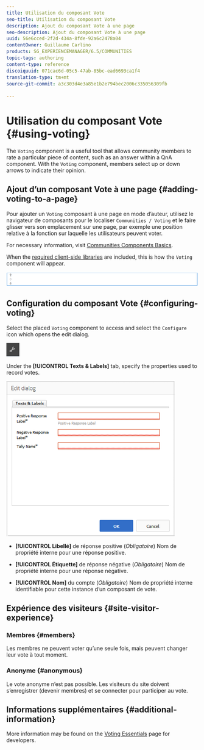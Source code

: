 ```yaml
---
title: Utilisation du composant Vote
seo-title: Utilisation du composant Vote
description: Ajout du composant Vote à une page
seo-description: Ajout du composant Vote à une page
uuid: 56e6cced-2f2d-434a-8fde-92a6c2478a04
contentOwner: Guillaume Carlino
products: SG_EXPERIENCEMANAGER/6.5/COMMUNITIES
topic-tags: authoring
content-type: reference
discoiquuid: 071cac6d-05c5-47ab-85bc-ead6693ca1f4
translation-type: tm+mt
source-git-commit: a3c303d4e3a85e1b2e794bec2006c335056309fb

---
```



# Utilisation du composant Vote {#using-voting}

The `Voting` component is a useful tool that allows community members to rate a particular piece of content, such as an answer within a QnA component. With the `Voting` component, members select up or down arrows to indicate their opinion.

## Ajout d’un composant Vote à une page {#adding-voting-to-a-page}

Pour ajouter un `Voting` composant à une page en mode d’auteur, utilisez le navigateur de composants pour le localiser `Communities / Voting` et le faire glisser vers son emplacement sur une page, par exemple une position relative à la fonction sur laquelle les utilisateurs peuvent voter.

For necessary information, visit [Communities Components Basics](basics.md).

When the [required client-side libraries](essentials-voting.md#essentials-for-client-side) are included, this is how the `Voting` component will appear.

![chlimage_1-307](assets/chlimage_1-307.png)

## Configuration du composant Vote {#configuring-voting}

Select the placed `Voting` component to access and select the `Configure` icon which opens the edit dialog.

![chlimage_1-308](assets/chlimage_1-308.png)

Under the **[!UICONTROL Texts &amp; Labels]** tab, specify the properties used to record votes.

![chlimage_1-309](assets/chlimage_1-309.png)

* **[!UICONTROL Libellé]** de réponse positive (*Obligatoire*) Nom de propriété interne pour une réponse positive.

* **[!UICONTROL Étiquette]** de réponse négative (*Obligatoire*) Nom de propriété interne pour une réponse négative.

* **[!UICONTROL Nom]** du compte (*Obligatoire*) Nom de propriété interne identifiable pour cette instance d’un composant de vote.

## Expérience des visiteurs {#site-visitor-experience}

### Membres {#members}

Les membres ne peuvent voter qu’une seule fois, mais peuvent changer leur vote à tout moment.

### Anonyme {#anonymous}

Le vote anonyme n’est pas possible. Les visiteurs du site doivent s’enregistrer (devenir membres) et se connecter pour participer au vote.

## Informations supplémentaires {#additional-information}

More information may be found on the [Voting Essentials](essentials-voting.md) page for developers.
